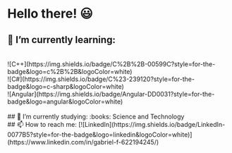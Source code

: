# Hello there! :smiley:

## 🌱 I’m currently learning:  
  <br>
  ![C++](https://img.shields.io/badge/C%2B%2B-00599C?style=for-the-badge&logo=c%2B%2B&logoColor=white)    
   <br>
  ![C#](https://img.shields.io/badge/C%23-239120?style=for-the-badge&logo=c-sharp&logoColor=white)     
   <br>
  ![Angular](https://img.shields.io/badge/Angular-DD0031?style=for-the-badge&logo=angular&logoColor=white)    
   <br><br>
## 🔭 I’m currently studying:  
   :books: Science and Technology  
  <br>
## 📫 How to reach me:  
 [![LinkedIn](https://img.shields.io/badge/LinkedIn-0077B5?style=for-the-badge&logo=linkedin&logoColor=white)](https://www.linkedin.com/in/gabriel-f-622194245/)

